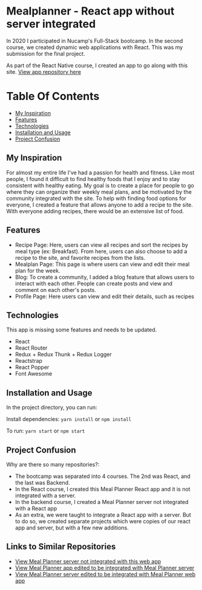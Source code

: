 # Mealplanner - React app without server integrated

In 2020 I participated in Nucamp's Full-Stack bootcamp. In the second course, we created dynamic web applications with React. This was my submission for the final project. 

As part of the React Native course, I created an app to go along with this site. [View app repository here](https://github.com/madisonisfan/mealplanner-RN)

# Table Of Contents
- [My Inspiration](#my-inspiration)
- [Features](#features)
- [Technologies](#technologies)
- [Installation and Usage](#installation-and-usage)
- [Project Confusion](#project-confusion)




## My Inspiration
For almost my entire life I've had a passion for health and fitness. Like most people, I found it difficult to find healthy foods that I enjoy and to stay consistent with healthy eating. My goal is to create a place for people to go where they can organize their weekly meal plans, and be motivated by the community integrated with the site. To help with finding food options for everyone, I created a feature that allows anyone to add a recipe to the site. With everyone adding recipes, there would be an extensive list of food.  

## Features
- Recipe Page: Here, users can view all recipes and sort the recipes by meal type (ex: Breakfast). From here, users can also choose to add a recipe to the site, and favorite recipes from the lists. 
- Mealplan Page: This page is where users can view and edit their meal plan for the week. 
- Blog: To create a community, I added a blog feature that allows users to interact with each other. People can create posts and view and comment on each other's posts. 
- Profile Page: Here users can view and edit their details, such as recipes 



## Technologies
This app is missing some features and needs to be updated.
- React
- React Router
- Redux + Redux Thunk + Redux Logger
- Reactstrap
- React Popper
- Font Awesome


## Installation and Usage
In the project directory, you can run:

Install dependencies: `yarn install` or `npm install`

To run: `yarn start` or `npm start`

## Project Confusion
Why are there so many repositories?: 
- The bootcamp was separated into 4 courses. The 2nd was React, and the last was Backend. 
- In the React course, I created this Meal Planner React app and it is not integrated with a server. 
- In the backend course, I created a Meal Planner server not integrated with a React app
- As an extra, we were taught to integrate a React app with a server. But to do so, we created separate projects which were copies of our react app and server, but with a few new additions.
## Links to Similar Repositories
- [View Meal Planner server not integrated with this web app](https://github.com/madisonisfan/meaplanner-node-express-mongodb)
- [View Meal Planner app edited to be integrated with Meal Planner server](https://github.com/madisonisfan/meaplanner-react-integration)
- [View Meal Planner server edited to be integrated with Meal Planner web app](https://github.com/madisonisfan/meaplanner-server-integration)


<!--

# Getting Started with Create React App

This project was bootstrapped with [Create React App](https://github.com/facebook/create-react-app).

## Available Scripts

In the project directory, you can run:

### `yarn start`

Runs the app in the development mode.\
Open [http://localhost:3000](http://localhost:3000) to view it in the browser.

The page will reload if you make edits.\
You will also see any lint errors in the console.

### `yarn test`

Launches the test runner in the interactive watch mode.\
See the section about [running tests](https://facebook.github.io/create-react-app/docs/running-tests) for more information.

### `yarn build`

Builds the app for production to the `build` folder.\
It correctly bundles React in production mode and optimizes the build for the best performance.

The build is minified and the filenames include the hashes.\
Your app is ready to be deployed!

See the section about [deployment](https://facebook.github.io/create-react-app/docs/deployment) for more information.


### `yarn eject`

**Note: this is a one-way operation. Once you `eject`, you can’t go back!**

If you aren’t satisfied with the build tool and configuration choices, you can `eject` at any time. This command will remove the single build dependency from your project.

Instead, it will copy all the configuration files and the transitive dependencies (webpack, Babel, ESLint, etc) right into your project so you have full control over them. All of the commands except `eject` will still work, but they will point to the copied scripts so you can tweak them. At this point you’re on your own.

You don’t have to ever use `eject`. The curated feature set is suitable for small and middle deployments, and you shouldn’t feel obligated to use this feature. However we understand that this tool wouldn’t be useful if you couldn’t customize it when you are ready for it.

## Learn More

You can learn more in the [Create React App documentation](https://facebook.github.io/create-react-app/docs/getting-started).

To learn React, check out the [React documentation](https://reactjs.org/).

### Code Splitting

This section has moved here: [https://facebook.github.io/create-react-app/docs/code-splitting](https://facebook.github.io/create-react-app/docs/code-splitting)

### Analyzing the Bundle Size

This section has moved here: [https://facebook.github.io/create-react-app/docs/analyzing-the-bundle-size](https://facebook.github.io/create-react-app/docs/analyzing-the-bundle-size)

### Making a Progressive Web App

This section has moved here: [https://facebook.github.io/create-react-app/docs/making-a-progressive-web-app](https://facebook.github.io/create-react-app/docs/making-a-progressive-web-app)

### Advanced Configuration

This section has moved here: [https://facebook.github.io/create-react-app/docs/advanced-configuration](https://facebook.github.io/create-react-app/docs/advanced-configuration)

### Deployment

This section has moved here: [https://facebook.github.io/create-react-app/docs/deployment](https://facebook.github.io/create-react-app/docs/deployment)

### `yarn build` fails to minify

This section has moved here: [https://facebook.github.io/create-react-app/docs/troubleshooting#npm-run-build-fails-to-minify](https://facebook.github.io/create-react-app/docs/troubleshooting#npm-run-build-fails-to-minify)
-->
